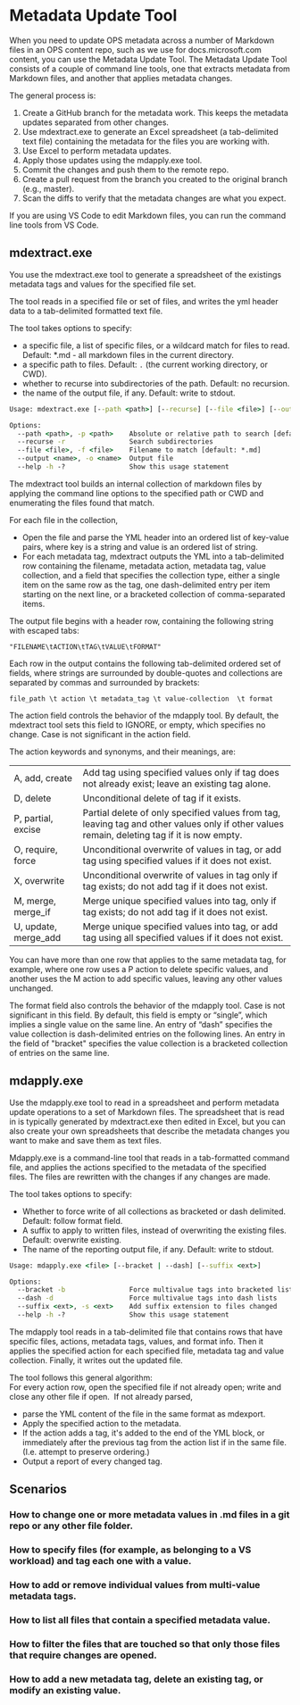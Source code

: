 ---
---
# Metadata Update Tool  
  
When you need to update OPS metadata across a number of Markdown files in an OPS content repo, such as we use for docs.microsoft.com content, you can use the Metadata Update Tool. The Metadata Update Tool consists of a couple of command line tools, one that extracts metadata from Markdown files, and another that applies metadata changes.  
  
The general process is:  
  
1. Create a GitHub branch for the metadata work. This keeps the metadata updates separated from other changes.  
2. Use mdextract.exe to generate an Excel spreadsheet (a tab-delimited text file) containing the metadata for the files you are working with.  
3. Use Excel to perform metadata updates.  
4. Apply those updates using the mdapply.exe tool.  
5. Commit the changes and push them to the remote repo.  
6. Create a pull request from the branch you created to the original branch (e.g., master).  
7. Scan the diffs to verify that the metadata changes are what you expect.  
  
If you are using VS Code to edit Markdown files, you can run the command line tools from VS Code.  
  
## mdextract.exe  
  
You use the mdextract.exe tool to generate a spreadsheet of the existings metadata tags and values for the specified file set.  
  
The tool reads in a specified file or set of files, and writes the yml header data to a tab-delimited formatted text file.  
  
The tool takes options to specify:  
  * a specific file, a list of specific files, or a wildcard match for files to read. Default: *.md - all markdown files in the current directory.  
  * a specific path to files. Default: `.` (the current working directory, or CWD).  
  * whether to recurse into subdirectories of the path. Default: no recursion.  
  * the name of the output file, if any. Default: write to stdout.  
  
```cmd  
Usage: mdextract.exe [--path <path>] [--recurse] [--file <file>] [--output <name>]

Options:
  --path <path>, -p <path>    Absolute or relative path to search [default: .\]
  --recurse -r                Search subdirectories
  --file <file>, -f <file>    Filename to match [default: *.md]
  --output <name>, -o <name>  Output file
  --help -h -?                Show this usage statement
```  
  
The mdextract tool builds an internal collection of markdown files by applying the command line options to the specified path or CWD and enumerating the files found that match.  
  
For each file in the collection,  
  - Open the file and parse the YML header into an ordered list of key-value pairs, where key is a string and value is an ordered list of string.  
  - For each metadata tag, mdextract outputs the YML into a tab-delimited row containing the filename, metadata action, metadata tag, value collection, and a field that specifies the collection type, either a single item on the same row as the tag, one dash-delimited entry per item starting on the next line, or a bracketed collection of comma-separated items.  
  
The output file begins with a header row, containing the following string with escaped tabs:  
  
`"FILENAME\tACTION\tTAG\tVALUE\tFORMAT"`  
  
Each row in the output contains the following tab-delimited ordered set of fields, where strings are surrounded by double-quotes and collections are separated by commas and surrounded by brackets:  
  
`file_path \t action \t metadata_tag \t value-collection  \t format `  
  
The action field controls the behavior of the mdapply tool. By default, the mdextract tool sets this field to IGNORE, or empty, which specifies no change. Case is not significant in the action field.  
  
The action keywords and synonyms, and their meanings, are:  
  
|||  
|---|---|  
| A, add, create | Add tag using specified values only if tag does not already exist; leave an existing tag alone. |  
| D, delete | Unconditional delete of tag if it exists. |  
| P, partial, excise | Partial delete of only specified values from tag, leaving tag and other values only if other values remain, deleting tag if it is now empty. |  
| O, require, force | Unconditional overwrite of values in tag, or add tag using specified values if it does not exist. |  
| X, overwrite | Unconditional overwrite of values in tag only if tag exists; do not add tag if it does not exist. |  
| M, merge, merge_if | Merge unique specified values into tag, only if tag exists; do not add tag if it does not exist. |  
| U, update, merge_add | Merge unique specified values into tag, or add tag using all specified values if it does not exist. |  
  
You can have more than one row that applies to the same metadata tag, for example, where one row uses a P action to delete specific values, and another uses the M action to add specific values, leaving any other values unchanged.  
  
The format field also controls the behavior of the mdapply tool. Case is not significant in this field. By default, this field is empty or “single”, which implies a single value on the same line. An entry of “dash” specifies the value collection is dash-delimited entries on the following lines. An entry in the field of "bracket" specifies the value collection is a bracketed collection of entries on the same line.  
  
## mdapply.exe  
  
Use the mdapply.exe tool to read in a spreadsheet and perform metadata update operations to a set of Markdown files. The spreadsheet that is read in is typically generated by mdextract.exe then edited in Excel, but you can also create your own spreadsheets that describe the metadata changes you want to make and save them as text files.  
  
Mdapply.exe is a command-line tool that reads in a tab-formatted command file, and applies the actions specified to the metadata of the specified files. The files are rewritten with the changes if any changes are made.  
  
The tool takes options to specify:  
  * Whether to force write of all collections as bracketed or dash delimited. Default: follow format field.  
  * A suffix to apply to written files, instead of overwriting the existing files. Default: overwrite existing.  
  * The name of the reporting output file, if any. Default: write to stdout.  
  
```cmd  
Usage: mdapply.exe <file> [--bracket | --dash] [--suffix <ext>]

Options:
  --bracket -b                Force multivalue tags into bracketed lists
  --dash -d                   Force multivalue tags into dash lists
  --suffix <ext>, -s <ext>    Add suffix extension to files changed
  --help -h -?                Show this usage statement
```  
  
The mdapply tool reads in a tab-delimited file that contains rows that have specific files, actions, metadata tags, values, and format info. Then it applies the specified action for each specified file, metadata tag and value collection. Finally, it writes out the updated file.  
  
The tool follows this general algorithm:  
For every action row, open the specified file if not already open; write and close any other file if open. 
If not already parsed,  
  * parse the YML content of the file in the same format as mdexport.  
  * Apply the specified action to the metadata.  
  * If the action adds a tag, it's added to the end of the YML block, or immediately after the previous tag from the action list if in the same file. (I.e. attempt to preserve ordering.)  
  * Output a report of every changed tag.  

## Scenarios

### How to change one or more metadata values in .md files in a git repo or any other file folder. 

### How to specify files (for example, as belonging to a VS workload) and tag each one with a value. 

### How to add or remove individual values from multi-value metadata tags. 

### How to list all files that contain a specified metadata value. 

### How to filter the files that are touched so that only those files that require changes are opened. 

### How to add a new metadata tag, delete an existing tag, or modify an existing value. 

